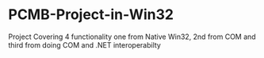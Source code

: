 # PCMB-Project-in-Win32
Project Covering 4 functionality one from Native Win32, 2nd from COM and third from doing COM and .NET interoperabilty
